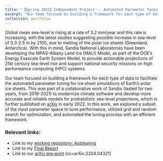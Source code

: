 ```yaml
---
title: "【Spring 2021】Independent Project -- Automated Parameter Tuning for Land Ice Simulations"
excerpt: "Our team focused on building a framework for each type of data to facilitate the automated parameter tuning for ice sheet simulations of Earth’s polar ice sheets. <br/><img src='/images/Sandia.png' width='500'>"
collection: portfolio
---
```


Global mean sea-level is rising at a rate of 3.2 mm/year and this rate is increasing, with the latest studies suggesting possible increase in sea-level of 0.3-2.5 m by 2100, due to melting of the polar ice sheets (Greenland, Antarctica). With this in mind, Sandia National Laboratories have been developing the MPAS-Albany Land Ice (MALI) Model, as part of the DOE’s Energy Exascale Earth System Model, to provide actionable projections of 21st century sea-level rise and support national security missions on high performance computing (HPC) systems.

Our team focused on building a framework for each type of data to facilitate the automated parameter tuning for ice sheet simulations of Earth’s polar ice sheets. This was part of a collaborative work of Sandia (lasted for two years, from 2019-2021) to modernize climate software and develop more accurate and reliable models for probabilistic sea-level projections, which is further published on [arXiv](https://arxiv.org/abs/2204.04321) in early 2022. In this work, we explored a subset of the input parameter space to tune performance, utilized grid and random search for optimization, and automated the tuning process with an efficient framework.

### Relevant links:
- Link to my [working repository: Autotuning](https://github.com/chkao831/Autotuning)
- Link to my [Final Report](https://chkao831.github.io/files/Xplore_FinalReport_SandiaIceSheet.pdf)
- Link to our [arXiv pre-print](https://arxiv.org/abs/2204.04321) (cs>arXiv:2204.04321)

